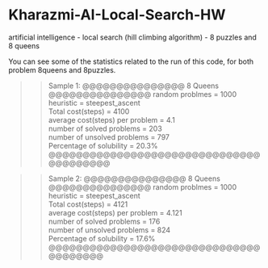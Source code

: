 # Kharazmi-AI-Local-Search-HW
artificial intelligence - local search (hill climbing algorithm) - 8 puzzles and 8 queens

You can see some of the statistics related to the run of this code, for both problem 8queens and 8puzzles. 

>> Sample 1:
@@@@@@@@@@@@@@@ 8 Queens @@@@@@@@@@@@@@@
   random problmes = 1000   
   heuristic = steepest_ascent   
   Total cost(steps) = 4100   
   average cost(steps) per problem = 4.1   
   number of solved problems = 203   
   number of unsolved problems = 797   
   Percentage of solubility = 20.3%   
@@@@@@@@@@@@@@@@@@@@@@@@@@@@@@@@@@@@@@@@

>> Sample 2:
@@@@@@@@@@@@@@@ 8 Queens @@@@@@@@@@@@@@@
   random problmes = 1000   
   heuristic = steepest_ascent   
   Total cost(steps) = 4121   
   average cost(steps) per problem = 4.121   
   number of solved problems = 176   
   number of unsolved problems = 824   
   Percentage of solubility = 17.6%   
@@@@@@@@@@@@@@@@@@@@@@@@@@@@@@@@@@@@@@@


